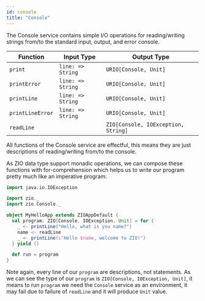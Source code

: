 ```yaml
---
id: console 
title: "Console"
---
```


The Console service contains simple I/O operations for reading/writing strings from/to the standard input, output, and error console.

| Function        | Input Type        | Output Type                         |
|-----------------|-------------------|-------------------------------------|
| `print`         | `line: => String` | `URIO[Console, Unit]`               |
| `printError`    | `line: => String` | `URIO[Console, Unit]`               |
| `printLine`     | `line: => String` | `URIO[Console, Unit]`               |
| `printLineError`| `line: => String` | `URIO[Console, Unit]`               |
| `readLine`      |                   | `ZIO[Console, IOException, String]` |

All functions of the Console service are effectful, this means they are just descriptions of reading/writing from/to the console. 

As ZIO data type support monadic operations, we can compose these functions with for-comprehension which helps us to write our program pretty much like an imperative program:

```scala mdoc:compile-only
import java.io.IOException

import zio._
import zio.Console._

object MyHelloApp extends ZIOAppDefault {
  val program: ZIO[Console, IOException, Unit] = for {
    _ <- printLine("Hello, what is you name?")
    name <- readLine
    _ <- printLine(s"Hello $name, welcome to ZIO!")
  } yield ()

  def run = program
}
```

Note again, every line of our `program` are descriptions, not statements. As we can see the type of our `program` is `ZIO[Console, IOException, Unit]`, it means to run `program` we need the `Console` service as an environment, it may fail due to failure of `readLine` and it will produce `Unit` value.
